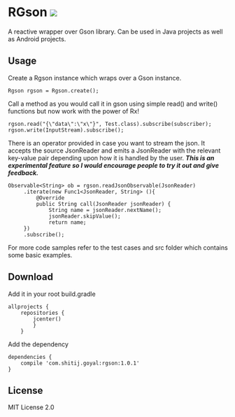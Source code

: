 # RGson [![](https://www.jitpack.io/v/masterlittle/RGson.svg)](https://www.jitpack.io/#masterlittle/RGson)
A reactive wrapper over Gson library. Can be used in Java projects as well as Android projects.

## Usage

Create a Rgson instance which wraps over a Gson instance.
```
Rgson rgson = Rgson.create();
```
Call a method as you would call it in gson using simple read() and write() functions but now work with the power of Rx!
```
rgson.read("{\"data\":\"x\"}", Test.class).subscribe(subscriber);
rgson.write(InputStream).subscribe();
```

There is an operator provided in case you want to stream the json. It accepts the source JsonReader and emits a JsonReader with the relevant key-value pair depending upon how it is handled by the user.
_**This is an experimental feature so I would encourage people to try it out and give feedback.**_
```
Observable<String> ob = rgson.readJsonObservable(JsonReader)
     .iterate(new Func1<JsonReader, String> (){
         @Override
         public String call(JsonReader jsonReader) {
             String name = jsonReader.nextName();
             jsonReader.skipValue();
             return name;
     })
     .subscribe();
```

For more code samples refer to the test cases and src folder which contains some basic examples.

## Download
Add it in your root build.gradle
```
allprojects {
    repositories {
        jcenter()
        }
    }
```
Add the dependency
```
dependencies {
    compile 'com.shitij.goyal:rgson:1.0.1'
}
```

## License
MIT License 2.0




